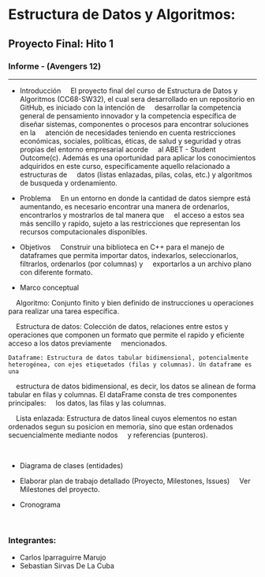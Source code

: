 

Estructura de Datos y Algoritmos: 
=================================
Proyecto Final: Hito 1
-----------------------
### Informe - (Avengers 12)
----------------------------------------------

*	Introducción
    El proyecto final del curso de Estructura de Datos y Algoritmos (CC68-SW32), el cual sera desarrollado en un repositorio en GitHub,     es iniciado con la intención de
    desarrollar la competencia general de pensamiento innovador y la competencia específica de diseñar sistemas, componentes o procesos     para encontrar soluciones en la
    atención de necesidades teniendo en cuenta restricciones económicas, sociales, políticas, éticas, de salud y seguridad y otras      propias del entorno empresarial acorde
    al ABET - Student Outcome(c). Además es una oportunidad para aplicar los conocimientos adquiridos en este curso, específicamente aquello relacionado a estructuras de
    datos (listas enlazadas, pilas, colas, etc.) y algoritmos de busqueda y ordenamiento. 
      
      
*	Problema
    En un entorno en donde la cantidad de datos siempre está aumentando, es necesario encontrar una manera de ordenarlos, encontrarlos y mostrarlos de tal manera que 
    el acceso a estos sea más sencillo y rapido, sujeto a las restricciones que representan los recursos computacionales disponibles. 
      
      
*	Objetivos
    Construir una biblioteca en C++ para el manejo de dataframes que permita importar datos, indexarlos, seleccionarlos, filtrarlos, ordenarlos (por columnas) y 
    exportarlos a un archivo plano con diferente formato.
      
      
*	Marco conceptual  

    Algoritmo: Conjunto finito y bien definido de instrucciones u operaciones para realizar una tarea específica.  
    
    Estructura de datos: Colección de datos, relaciones entre estos y operaciones que componen un formato que permite el rapido y eficiente acceso a los datos previamente
    mencionados.  
    
    Dataframe: Estructura de datos tabular bidimensional, potencialmente heterogénea, con ejes etiquetados (filas y columnas). Un dataframe es una
    estructura de datos bidimensional, es decir, los datos se alinean de forma tabular en filas y columnas. El dataFrame consta de tres componentes principales:
    los datos, las filas y las columnas.  
    
    Lista enlazada: Estructura de datos lineal cuyos elementos no estan ordenados segun su posicion en memoria, sino que estan ordenados secuencialmente mediante nodos
    y referencias (punteros).  
    
    
*	Diagrama de clases (entidades)
      
      
*	Elaborar plan de trabajo detallado (Proyecto, Milestones, Issues)
    Ver Milestones del proyecto. 
  
  
*	Cronograma
    

 
### Integrantes:
* Carlos Iparraguirre Marujo
* Sebastian Sirvas De La Cuba
